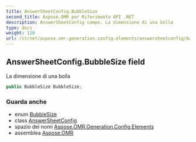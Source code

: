 ```yaml
---
title: AnswerSheetConfig.BubbleSize
second_title: Aspose.OMR per Riferimento API .NET
description: AnswerSheetConfig campo. La dimensione di una bolla
type: docs
weight: 120
url: /it/net/aspose.omr.generation.config.elements/answersheetconfig/bubblesize/
---
```

## AnswerSheetConfig.BubbleSize field

La dimensione di una bolla

```csharp
public BubbleSize BubbleSize;
```

### Guarda anche

* enum [BubbleSize](../../../aspose.omr.generation/bubblesize/)
* class [AnswerSheetConfig](../)
* spazio dei nomi [Aspose.OMR.Generation.Config.Elements](../../answersheetconfig/)
* assemblea [Aspose.OMR](../../../)


